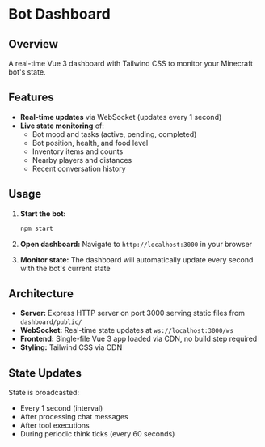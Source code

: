 # Bot Dashboard

## Overview
A real-time Vue 3 dashboard with Tailwind CSS to monitor your Minecraft bot's state.

## Features
- **Real-time updates** via WebSocket (updates every 1 second)
- **Live state monitoring** of:
  - Bot mood and tasks (active, pending, completed)
  - Bot position, health, and food level
  - Inventory items and counts
  - Nearby players and distances
  - Recent conversation history

## Usage

1. **Start the bot:**
   ```bash
   npm start
   ```

2. **Open dashboard:**
   Navigate to `http://localhost:3000` in your browser

3. **Monitor state:**
   The dashboard will automatically update every second with the bot's current state

## Architecture

- **Server:** Express HTTP server on port 3000 serving static files from `dashboard/public/`
- **WebSocket:** Real-time state updates at `ws://localhost:3000/ws`
- **Frontend:** Single-file Vue 3 app loaded via CDN, no build step required
- **Styling:** Tailwind CSS via CDN

## State Updates

State is broadcasted:
- Every 1 second (interval)
- After processing chat messages
- After tool executions
- During periodic think ticks (every 60 seconds)

